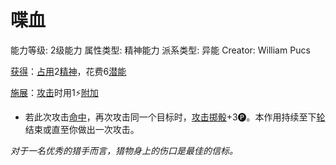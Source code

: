 # 喋血

能力等级: 2级能力
属性类型: 精神能力
派系类型: 异能
Creator: William Pucs

<aside>

[获得](https://www.notion.so/1b3d619a067b8027ba38e2c1caf9d84b?pvs=21)：[占用](https://www.notion.so/1b3d619a067b8028a794de6ceed96ec0?pvs=21)2[精神](https://www.notion.so/1b3d619a067b800a8da5d96dd60be2b1?pvs=21)，花费6[潜能](https://www.notion.so/1b3d619a067b80c2bdb4c721adc30021?pvs=21)

</aside>

<aside>

[施展](https://www.notion.so/1b3d619a067b80f38dccf027f026b32f?pvs=21)：[攻击](https://www.notion.so/1b5d619a067b80ab8482e091a267f3f3?pvs=21)时用1⚡️[附加](https://www.notion.so/1b3d619a067b808aba32f87c5cab4efb?pvs=21)

- 若此次攻击[命中](https://www.notion.so/1b4d619a067b805b9ae6f266211ce9d3?pvs=21)，再次攻击同一个目标时，[攻击掷骰](https://www.notion.so/1b4d619a067b80299a42f43fa6c00c03?pvs=21)+3🅟。本作用持续至下[轮](https://www.notion.so/1b3d619a067b80aeb62df5a99bfb8a82?pvs=21)结束或直至你做出一次攻击。
</aside>

*对于一名优秀的猎手而言，猎物身上的伤口是最佳的信标。*